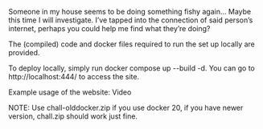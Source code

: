 Someone in my house seems to be doing something fishy again… Maybe this time I will investigate. I’ve tapped into the connection of said person’s internet, perhaps you could help me find what they’re doing?

The (compiled) code and docker files required to run the set up locally are provided.

To deploy locally, simply run docker compose up --build -d. You can go to http://localhost:444/ to access the site.

Example usage of the website: Video

NOTE: Use chall-olddocker.zip if you use docker 20, if you have newer version, chall.zip should work just fine.
